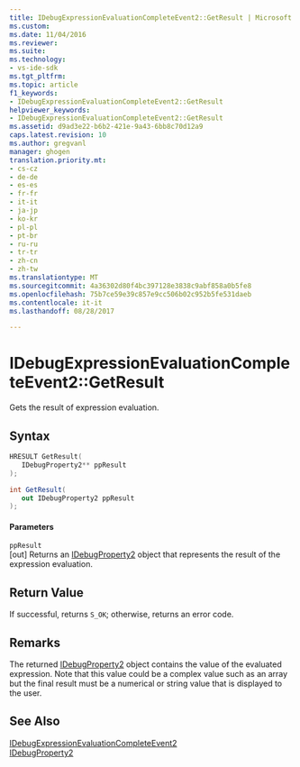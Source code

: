 ```yaml
---
title: IDebugExpressionEvaluationCompleteEvent2::GetResult | Microsoft Docs
ms.custom: 
ms.date: 11/04/2016
ms.reviewer: 
ms.suite: 
ms.technology:
- vs-ide-sdk
ms.tgt_pltfrm: 
ms.topic: article
f1_keywords:
- IDebugExpressionEvaluationCompleteEvent2::GetResult
helpviewer_keywords:
- IDebugExpressionEvaluationCompleteEvent2::GetResult
ms.assetid: d9ad3e22-b6b2-421e-9a43-6bb8c70d12a9
caps.latest.revision: 10
ms.author: gregvanl
manager: ghogen
translation.priority.mt:
- cs-cz
- de-de
- es-es
- fr-fr
- it-it
- ja-jp
- ko-kr
- pl-pl
- pt-br
- ru-ru
- tr-tr
- zh-cn
- zh-tw
ms.translationtype: MT
ms.sourcegitcommit: 4a36302d80f4bc397128e3838c9abf858a0b5fe8
ms.openlocfilehash: 75b7ce59e39c857e9cc506b02c952b5fe531daeb
ms.contentlocale: it-it
ms.lasthandoff: 08/28/2017

---
```

# <a name="idebugexpressionevaluationcompleteevent2getresult"></a>IDebugExpressionEvaluationCompleteEvent2::GetResult
Gets the result of expression evaluation.  
  
## <a name="syntax"></a>Syntax  
  
```cpp  
HRESULT GetResult(   
   IDebugProperty2** ppResult  
);  
```  
  
```csharp  
int GetResult(   
   out IDebugProperty2 ppResult  
);  
```  
  
#### <a name="parameters"></a>Parameters  
 `ppResult`  
 [out] Returns an [IDebugProperty2](../../../extensibility/debugger/reference/idebugproperty2.md) object that represents the result of the expression evaluation.  
  
## <a name="return-value"></a>Return Value  
 If successful, returns `S_OK`; otherwise, returns an error code.  
  
## <a name="remarks"></a>Remarks  
 The returned [IDebugProperty2](../../../extensibility/debugger/reference/idebugproperty2.md) object contains the value of the evaluated expression. Note that this value could be a complex value such as an array but the final result must be a numerical or string value that is displayed to the user.  
  
## <a name="see-also"></a>See Also  
 [IDebugExpressionEvaluationCompleteEvent2](../../../extensibility/debugger/reference/idebugexpressionevaluationcompleteevent2.md)   
 [IDebugProperty2](../../../extensibility/debugger/reference/idebugproperty2.md)
